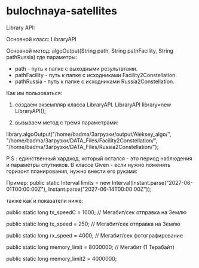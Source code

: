 # bulochnaya-satellites
Library API:

Основной класс: LibraryAPI

Основной метод: algoOutput(String path, String pathFacility, String pathRussia)
где параметры: 
* path - путь к папке с выходными результатами.
* pathFacility - путь к папке с исходниками Facility2Constellation.
* pathRussia - путь к папке с исходниками Russia2Constellation.


Как им пользоваться:

1) создаем экземпляр класса LibraryAPI.
   LibraryAPI library=new LibraryAPI();

2) вызываем метод с тремя параметрами:

library.algoOutput("/home/badma/Загрузки/output/Aleksey_algo/",
"/home/badma/Загрузки/DATA_Files/Facility2Constellation/",
"/home/badma/Загрузки/DATA_Files/Russia2Constellation/");



P.S : единственный хардкод, который остался - это период наблюдения и параметры спутников.
В классе Given - если нужно поменять горизонт планирования, нужно внести его руками:

Пример:
   public static Interval limits = new Interval(Instant.parse("2027-06-01T00:00:00Z"),
   Instant.parse("2027-06-14T00:00:00Z"));


также как и показатели ниже:

   public static long tx_speedC = 1000;  // Мегабит/сек отправка на Землю

   public static long tx_speed = 250;  // Мегабит/сек отправка на Землю

   public static long rx_speed = 4000;  // Мегабит/сек фотографирование

   public static long memory_limit = 8000000;  // Мегабит (1 Терабайт)

   public static long memory_limit2 = 4000000;
